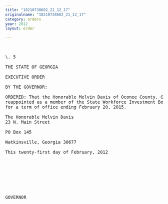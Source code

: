 ```yaml
---
title: "18210738602_21_12_17"
originalname: "18210738602_21_12_17"
category: orders
year: 2012
layout: order

---
```

<pre>
 

\. 5

THE STATE OF GEORGIA

EXECUTIVE ORDER

BY THE GOVERNOR:

ORDERED: That the Honorable Melvin Davis of Oconee County, Georgia, is
reappointed as a member of the State Workforce Investment Board,
for a term of office ending February 20, 2015.

The Honorable Melvin Davis
23 N. Main Street

PO Box 145

Watkinsville, Georgia 30677

This twenty-first day of February, 2012

    
 

  
 
 

GOVERNOR

</pre>
